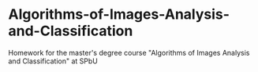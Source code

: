 # Algorithms-of-Images-Analysis-and-Classification
Homework for the master's degree course "Algorithms of Images Analysis and Classification" at SPbU
